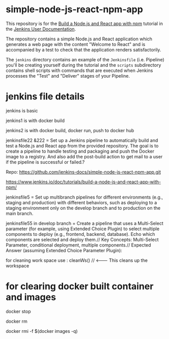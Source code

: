 # simple-node-js-react-npm-app

This repository is for the
[Build a Node.js and React app with npm](https://jenkins.io/doc/tutorials/build-a-node-js-and-react-app-with-npm/)
tutorial in the [Jenkins User Documentation](https://jenkins.io/doc/).

The repository contains a simple Node.js and React application which generates
a web page with the content "Welcome to React" and is accompanied by a test to
check that the application renders satisfactorily.

The `jenkins` directory contains an example of the `Jenkinsfile` (i.e. Pipeline)
you'll be creating yourself during the tutorial and the `scripts` subdirectory
contains shell scripts with commands that are executed when Jenkins processes
the "Test" and "Deliver" stages of your Pipeline.

# jenkins file details
jenkins is basic

jenkins1 is with docker build

jenkins2 is with docker build, docker run, push to docker hub

jenkinsfile22 &222 =  Set up a Jenkins pipeline to automatically build and test a Node.js and React app from the provided repository. The goal is to create a pipeline to handle testing and packaging and push the Docker image to a registry. And also add the post-build action to get mail to a user if the pipeline is successful or failed.?

Repo: https://github.com/jenkins-docs/simple-node-js-react-npm-app.git 

https://www.jenkins.io/doc/tutorials/build-a-node-js-and-react-app-with-npm/

jenkinsfile5 =	Set up multibranch pipelines for different environments (e.g., staging and production) with different behaviors, such as deploying to a staging environment only on the develop branch and to production on the main branch. 

jenkinsfile55 in develop branch =  Create a pipeline that uses a Multi-Select parameter (for example, using Extended Choice Plugin) to select multiple components to deploy (e.g., frontend, backend, database). Echo which components are selected and deploy them.// Key Concepts: Multi-Select Parameter, conditional deployment, multiple components.// Expected Answer (assuming Extended Choice Parameter Plugin):



for cleaning work space use :  cleanWs()   // <--- This cleans up the workspace

# for clearing docker built container and images

docker stop <container>

docker rm   <container>

docker rmi -f $(docker images -q)


